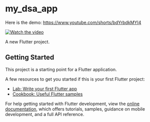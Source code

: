 # my_dsa_app
Here is the demo:
https://www.youtube.com/shorts/bdYrbdkMYI4

[![Watch the video](https://i.stack.imgur.com/Vp2cE.png)]([https://youtu.be/vt5fpE0bzSY](https://youtube.com/shorts/bdYrbdkMYI4?feature=share))



A new Flutter project.

## Getting Started

This project is a starting point for a Flutter application.

A few resources to get you started if this is your first Flutter project:

- [Lab: Write your first Flutter app](https://docs.flutter.dev/get-started/codelab)
- [Cookbook: Useful Flutter samples](https://docs.flutter.dev/cookbook)

For help getting started with Flutter development, view the
[online documentation](https://docs.flutter.dev/), which offers tutorials,
samples, guidance on mobile development, and a full API reference.
